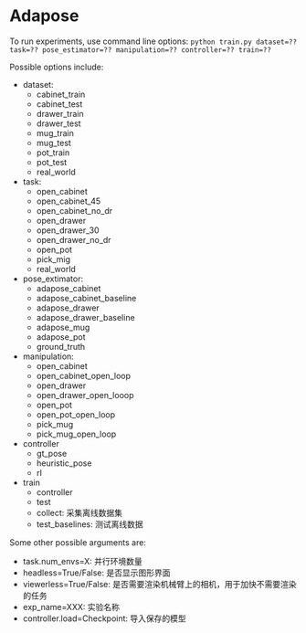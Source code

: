 # Adapose

To run experiments, use command line options: `python train.py dataset=?? task=?? pose_estimator=?? manipulation=?? controller=?? train=??`

Possible options include:

- dataset:
  - cabinet_train
  - cabinet_test
  - drawer_train
  - drawer_test
  - mug_train
  - mug_test
  - pot_train
  - pot_test
  - real_world
- task:
  - open_cabinet
  - open_cabinet_45
  - open_cabinet_no_dr
  - open_drawer
  - open_drawer_30
  - open_drawer_no_dr
  - open_pot
  - pick_mig
  - real_world
- pose_extimator:
  - adapose_cabinet
  - adapose_cabinet_baseline
  - adapose_drawer
  - adapose_drawer_baseline
  - adapose_mug
  - adapose_pot
  - ground_truth
- manipulation:
  - open_cabinet
  - open_cabinet_open_loop
  - open_drawer
  - open_drawer_open_looop
  - open_pot
  - open_pot_open_loop
  - pick_mug
  - pick_mug_open_loop
- controller
  - gt_pose
  - heuristic_pose
  - rl
- train
  - controller
  - test
  - collect: 采集离线数据集
  - test_baselines: 测试离线数据

Some other possible arguments are:

- task.num_envs=X: 并行环境数量
- headless=True/False: 是否显示图形界面
- viewerless=True/False: 是否需要渲染机械臂上的相机，用于加快不需要渲染的任务
- exp_name=XXX: 实验名称
- controller.load=Checkpoint: 导入保存的模型
